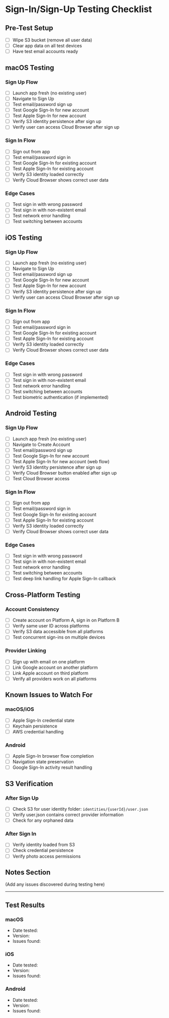 # Sign-In/Sign-Up Testing Checklist

## Pre-Test Setup
- [ ] Wipe S3 bucket (remove all user data)
- [ ] Clear app data on all test devices
- [ ] Have test email accounts ready

## macOS Testing

### Sign Up Flow
- [ ] Launch app fresh (no existing user)
- [ ] Navigate to Sign Up
- [ ] Test email/password sign up
- [ ] Test Google Sign-In for new account
- [ ] Test Apple Sign-In for new account
- [ ] Verify S3 identity persistence after sign up
- [ ] Verify user can access Cloud Browser after sign up

### Sign In Flow
- [ ] Sign out from app
- [ ] Test email/password sign in
- [ ] Test Google Sign-In for existing account
- [ ] Test Apple Sign-In for existing account
- [ ] Verify S3 identity loaded correctly
- [ ] Verify Cloud Browser shows correct user data

### Edge Cases
- [ ] Test sign in with wrong password
- [ ] Test sign in with non-existent email
- [ ] Test network error handling
- [ ] Test switching between accounts

## iOS Testing

### Sign Up Flow
- [ ] Launch app fresh (no existing user)
- [ ] Navigate to Sign Up
- [ ] Test email/password sign up
- [ ] Test Google Sign-In for new account
- [ ] Test Apple Sign-In for new account
- [ ] Verify S3 identity persistence after sign up
- [ ] Verify user can access Cloud Browser after sign up

### Sign In Flow
- [ ] Sign out from app
- [ ] Test email/password sign in
- [ ] Test Google Sign-In for existing account
- [ ] Test Apple Sign-In for existing account
- [ ] Verify S3 identity loaded correctly
- [ ] Verify Cloud Browser shows correct user data

### Edge Cases
- [ ] Test sign in with wrong password
- [ ] Test sign in with non-existent email
- [ ] Test network error handling
- [ ] Test switching between accounts
- [ ] Test biometric authentication (if implemented)

## Android Testing

### Sign Up Flow
- [ ] Launch app fresh (no existing user)
- [ ] Navigate to Create Account
- [ ] Test email/password sign up
- [ ] Test Google Sign-In for new account
- [ ] Test Apple Sign-In for new account (web flow)
- [ ] Verify S3 identity persistence after sign up
- [ ] Verify Cloud Browser button enabled after sign up
- [ ] Test Cloud Browser access

### Sign In Flow
- [ ] Sign out from app
- [ ] Test email/password sign in
- [ ] Test Google Sign-In for existing account
- [ ] Test Apple Sign-In for existing account
- [ ] Verify S3 identity loaded correctly
- [ ] Verify Cloud Browser shows correct user data

### Edge Cases
- [ ] Test sign in with wrong password
- [ ] Test sign in with non-existent email
- [ ] Test network error handling
- [ ] Test switching between accounts
- [ ] Test deep link handling for Apple Sign-In callback

## Cross-Platform Testing

### Account Consistency
- [ ] Create account on Platform A, sign in on Platform B
- [ ] Verify same user ID across platforms
- [ ] Verify S3 data accessible from all platforms
- [ ] Test concurrent sign-ins on multiple devices

### Provider Linking
- [ ] Sign up with email on one platform
- [ ] Link Google account on another platform
- [ ] Link Apple account on third platform
- [ ] Verify all providers work on all platforms

## Known Issues to Watch For

### macOS/iOS
- [ ] Apple Sign-In credential state
- [ ] Keychain persistence
- [ ] AWS credential handling

### Android
- [ ] Apple Sign-In browser flow completion
- [ ] Navigation state preservation
- [ ] Google Sign-In activity result handling

## S3 Verification

### After Sign Up
- [ ] Check S3 for user identity folder: `identities/{userId}/user.json`
- [ ] Verify user.json contains correct provider information
- [ ] Check for any orphaned data

### After Sign In
- [ ] Verify identity loaded from S3
- [ ] Check credential persistence
- [ ] Verify photo access permissions

## Notes Section
(Add any issues discovered during testing here)

---

## Test Results

### macOS
- Date tested: 
- Version: 
- Issues found: 

### iOS
- Date tested: 
- Version: 
- Issues found: 

### Android
- Date tested: 
- Version: 
- Issues found: 